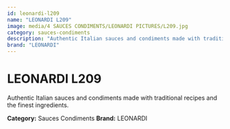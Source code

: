 ```yaml
---
id: leonardi-l209
name: "LEONARDI L209"
image: media/4 SAUCES CONDIMENTS/LEONARDI PICTURES/L209.jpg
category: sauces-condiments
description: "Authentic Italian sauces and condiments made with traditional recipes and the finest ingredients."
brand: "LEONARDI"
---
```


# LEONARDI L209

Authentic Italian sauces and condiments made with traditional recipes and the finest ingredients.

**Category:** Sauces Condiments
**Brand:** LEONARDI
